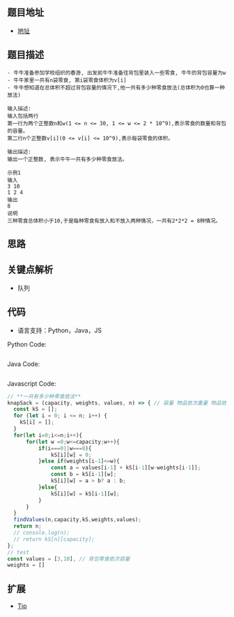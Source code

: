 ## 题目地址

- [地址](https://m.nowcoder.com/questions?uuid=bf877f837467488692be703735db84e6)

## 题目描述

```
- 牛牛准备参加学校组织的春游, 出发前牛牛准备往背包里装入一些零食, 牛牛的背包容量为w
- 牛牛家里一共有n袋零食, 第i袋零食体积为v[i]
- 牛牛想知道在总体积不超过背包容量的情况下,他一共有多少种零食放法(总体积为0也算一种放法)

输入描述:
输入包括两行
第一行为两个正整数n和w(1 <= n <= 30, 1 <= w <= 2 * 10^9),表示零食的数量和背包的容量。
第二行n个正整数v[i](0 <= v[i] <= 10^9),表示每袋零食的体积。

输出描述:
输出一个正整数, 表示牛牛一共有多少种零食放法。

示例1
输入
3 10
1 2 4
输出
8
说明
三种零食总体积小于10,于是每种零食有放入和不放入两种情况，一共有2*2*2 = 8种情况。
```

## 思路

## 关键点解析

- 队列

## 代码

- 语言支持：Python，Java，JS

Python Code:

```python

```

Java Code:

```java

```

Javascript Code:

```js
// **一共有多少种零食放法**
knapSack = (capacity, weights, values, n) => { // 容量 物品依次重量 物品依次价值 物品个数
  const kS = [];
  for (let i = 0; i <= n; i++) {
    kS[i] = [];
  }
  for(let i=0;i<=n;i++){
      for(let w =0;w<=capacity;w++){
          if(i===0||w===0){
              kS[i][w] = 0;
          }else if(weights[i-1]<=w){
              const a = values[i-1] + kS[i-1][w-weights[i-1]];
              const b = kS[i-1][w];
              kS[i][w] = a > b? a : b;
          }else{
              kS[i][w] = kS[i-1][w];
          }
      }
  }
  findValues(n,capacity,kS,weights,values);
  return n;
  // console.log(n);
  // return kS[n][capacity];
};
// test
const values = [3,10], // 背包零食依次容量
weights = []
```

## 扩展
- [Tip](https://www.nowcoder.com/questionTerminal/d94bb2fa461d42bcb4c0f2b94f5d4281?f=discussion)